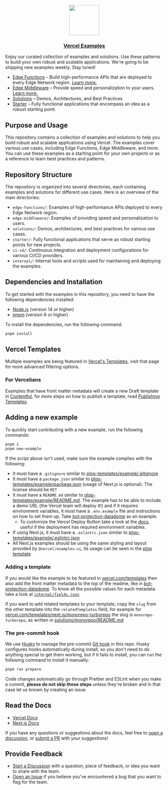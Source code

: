 <p align="center">
  <a href="https://vercel.com">
    <img src="https://assets.vercel.com/image/upload/v1588805858/repositories/vercel/logo.png" height="96">
    <h3 align="center">Vercel Examples</h3>
  </a>
</p>

Enjoy our curated collection of examples and solutions. Use these patterns to build your own robust and scalable applications.
We're going to be shipping new examples weekly. Stay tuned!

- [Edge Functions](/edge-functions) – Build high-performance APIs that are deployed to every Edge Network region. [Learn more.](https://vercel.com/docs/concepts/functions/edge-functions)
- [Edge Middleware](/edge-middleware) – Provide speed and personalization to your users. [Learn more.](https://vercel.com/docs/concepts/functions/edge-middleware)
- [Solutions](/solutions) – Demos, Architectures, and Best Practices
- [Starter](/starter) – Fully functional applications that encompass an idea as a robust starting point.

## Purpose and Usage

This repository contains a collection of examples and solutions to help you build robust and scalable applications using Vercel. The examples cover various use cases, including Edge Functions, Edge Middleware, and more. You can use these examples as a starting point for your own projects or as a reference to learn best practices and patterns.

## Repository Structure

The repository is organized into several directories, each containing examples and solutions for different use cases. Here is an overview of the main directories:

- `edge-functions/`: Examples of high-performance APIs deployed to every Edge Network region.
- `edge-middleware/`: Examples of providing speed and personalization to users.
- `solutions/`: Demos, architectures, and best practices for various use cases.
- `starter/`: Fully functional applications that serve as robust starting points for new projects.
- `ci-cd/`: Continuous integration and deployment configurations for various CI/CD providers.
- `internal/`: Internal tools and scripts used for maintaining and deploying the examples.

## Dependencies and Installation

To get started with the examples in this repository, you need to have the following dependencies installed:

- [Node.js](https://nodejs.org/) (version 14 or higher)
- [pnpm](https://pnpm.io/) (version 6 or higher)

To install the dependencies, run the following command:

```bash
pnpm install
```

## Vercel Templates

Multiple examples are being featured in [Vercel's Templates](https://vercel.com/templates), visit that page for more advanced filtering options.

### For Vercelians

Examples that have front matter metadata will create a new Draft template in [Contentful](https://app.contentful.com), for more steps on how to publish a template, read [Publishing Templates](./internal/publishing-templates.md).

## Adding a new example

To quickly start contributing with a new example, run the following commands:

```bash
pnpm i
pnpm new-example
```

If the script above isn't used, make sure the example complies with the following:

- It must have a `.gitignore` similar to [plop-templates/example/.gitignore](./plop-templates/example/.gitignore)
- It must have a `package.json` similar to [plop-templates/example/package.json](./plop-templates/example/package.json) (usage of Next.js is optional). The license should be `MIT`
- It must have a `README.md` similar to [plop-templates/example/README.md](./plop-templates/example/README.md). The example has to be able to include a demo URL (the Vercel team will deploy it!) and if it requires environment variables, it must have a `.env.example` file and instructions on how to set them up. Take [bot-protection-datadome](./edge-middleware/bot-protection-datadome/README.md) as an example.
  - To customize the Vercel Deploy Button take a look at the [docs](https://vercel.com/docs/deploy-button), useful if the deployment has required environment variables.
- If using Next.js, it must have a `.eslintrc.json` similar to [plop-templates/example/.eslintrc.json](./plop-templates/example/.eslintrc.json)
- All Next.js examples should be using the same styling and layout provided by `@vercel/examples-ui`, its usage can be seen in the [plop template](./plop-templates/example)

### Adding a template

If you would like the example to be featured in [vercel.com/templates](https://vercel.com/templates) then also add the front matter metadata to the top of the readme, like in [bot-protection-datadome](./edge-middleware/bot-protection-datadome/README.md). To know all the possible values for each metadata take a look at [`internal/fields.json`](./internal/fields.json).

If you want to add related templates to your template, copy the `slug` from the other template into the `relatedTemplates` field, for example for [vercel.com/templates/next.js/monorepo-turborepo](https://vercel.com/templates/next.js/monorepo-turborepo) the slug is `monorepo-turborepo`, as written in [solutions/monorepo/README.md](./solutions/monorepo/README.md)

### The pre-commit hook

We use [Husky](https://typicode.github.io/husky/#/) to manage the pre-commit [Git hook](https://git-scm.com/docs/githooks) in this repo. Husky configures hooks automatically during install, so you don't need to do anything special to get them working, but if it fails to install, you can run the following command to install it manually:

```bash
pnpm run prepare
```

Code changes automatically go through Prettier and ESLint when you make a commit, **please do not skip these steps** unless they're broken and in that case let us known by creating an issue.

## Read the Docs

- [Vercel Docs](https://vercel.com/docs)
- [Next.js Docs](https://nextjs.org/docs)

If you have any questions or suggestions about the docs, feel free to [open a discussion](https://github.com/vercel/examples/discussions), or [submit a PR](https://github.com/vercel/examples/pulls) with your suggestions!

## Provide Feedback

- [Start a Discussion](https://github.com/vercel/examples/discussions) with a question, piece of feedback, or idea you want to share with the team.
- [Open an Issue](https://github.com/vercel/examples/issues) if you believe you've encountered a bug that you want to flag for the team.
